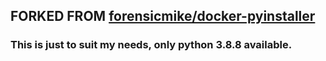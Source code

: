 ## FORKED FROM [forensicmike/docker-pyinstaller](https://github.com/forensicmike/docker-pyinstaller)
### This is just to suit my needs, only python 3.8.8 available.
